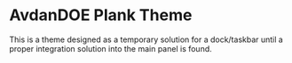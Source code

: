 # AvdanDOE Plank Theme

This is a theme designed as a temporary solution for a dock/taskbar until a proper integration solution into the main panel is found.

